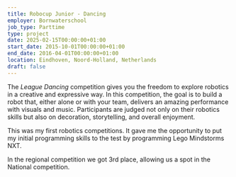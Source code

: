 ```yaml
---
title: Robocup Junior - Dancing
employer: Bornwaterschool
job_type: Parttime
type: project
date: 2025-02-15T00:00:00+01:00
start_date: 2015-10-01T00:00:00+01:00
end_date: 2016-04-01T00:00:00+01:00
location: Eindhoven, Noord-Holland, Netherlands
draft: false
---
```

The *League Dancing* competition gives you the freedom to explore robotics in a creative and expressive way. In this competition, the goal is to build a robot that, either alone or with your team, delivers an amazing performance with visuals and music. Participants are judged not only on their robotics skills but also on decoration, storytelling, and overall enjoyment.  

This was my first robotics competitions. It gave me the opportunity to put my initial programming skills to the test by programming Lego Mindstorms NXT.

In the regional competition we got 3rd place, allowing us a spot in the National competition.